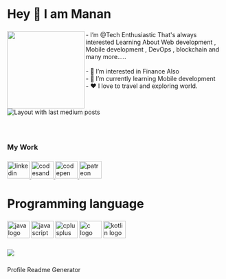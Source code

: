 <h1 align="left">Hey 👋 I am Manan</h1>

###

<p align="left"></p>

###

<img align="left" height="180" src="https://i.ibb.co/zxxLFc1/hello.png"  />

###

<p align="left">- I’m @Tech Enthusiastic That's always interested Learning About Web development , Mobile development , DevOps , blockchain and many more.....<br><br>- 👀 I’m interested in Finance Also <br>- 🌱 I’m currently learning Mobile development<br>-  ❤️ I love to travel and exploring world.</p>

###

<br clear="both">

<div align="left">
  <img src="https://github-read-medium-git-main.pahlevikun.vercel.app/latest?limit=5&username=mkansara0903&theme=gruvbox_light" alt="Layout with last medium posts"  />
</div>

###

<br clear="both">

<h3 align="left">My Work</h3>

###

<div align="left">
  <a href="https://www.linkedin.com/in/manan-kansara-59a3a8184/" target="_blank">
    <img src="https://raw.githubusercontent.com/maurodesouza/profile-readme-generator/master/src/assets/icons/social/linkedin/default.svg" width="52" height="40" alt="linkedin logo"  />
  </a>
  <a href="https://codesandbox.io/dashboard/recent?workspace=553033ef-5d8d-4be4-9a7e-199977eca355" target="_blank">
    <img src="https://raw.githubusercontent.com/maurodesouza/profile-readme-generator/master/src/assets/icons/social/codesandbox/default.svg" width="52" height="40" alt="codesandbox logo"  />
  </a>
  <a href="https://codepen.io/manankansara09" target="_blank">
    <img src="https://raw.githubusercontent.com/maurodesouza/profile-readme-generator/master/src/assets/icons/social/codepen/default.svg" width="52" height="40" alt="codepen logo"  />
  </a>
  <a href="patreon.com/user?u=81385914" target="_blank">
    <img src="https://raw.githubusercontent.com/maurodesouza/profile-readme-generator/master/src/assets/icons/social/patreon/default.svg" width="52" height="40" alt="patreon logo"  />
  </a>
</div>

###

<h1 align="left">Programming language</h1>

###

<div align="left">
  <img src="https://cdn.jsdelivr.net/gh/devicons/devicon/icons/java/java-original.svg" height="40" width="52" alt="java logo"  />
  <img src="https://cdn.jsdelivr.net/gh/devicons/devicon/icons/javascript/javascript-original.svg" height="40" width="52" alt="javascript logo"  />
  <img src="https://cdn.jsdelivr.net/gh/devicons/devicon/icons/cplusplus/cplusplus-original.svg" height="40" width="52" alt="cplusplus logo"  />
  <img src="https://cdn.jsdelivr.net/gh/devicons/devicon/icons/c/c-original.svg" height="40" width="52" alt="c logo"  />
  <img src="https://cdn.jsdelivr.net/gh/devicons/devicon/icons/kotlin/kotlin-original.svg" height="40" width="52" alt="kotlin logo"  />
</div>

###

<div align="left">
  <img src="https://visitor-badge.laobi.icu/badge?page_id=OpensourceContributor07.OpensourceContributor07&"  />
</div>

###
Profile Readme Generator
<!---
OpensourceContributor07/OpensourceContributor07 is a ✨ special ✨ repository because its `README.md` (this file) appears on your GitHub profile.
You can click the Preview link to take a look at your changes.
--->
